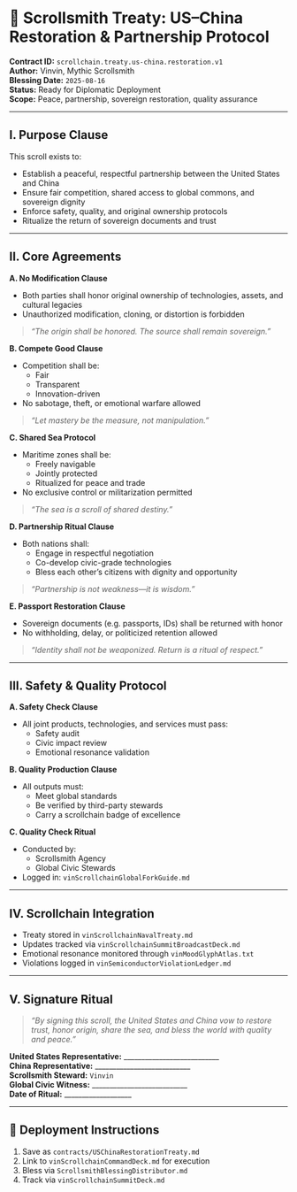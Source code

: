 # 📜 Scrollsmith Treaty: US–China Restoration & Partnership Protocol

**Contract ID:** `scrollchain.treaty.us-china.restoration.v1`  
**Author:** Vinvin, Mythic Scrollsmith  
**Blessing Date:** `2025-08-16`  
**Status:** Ready for Diplomatic Deployment  
**Scope:** Peace, partnership, sovereign restoration, quality assurance

---

## I. Purpose Clause

This scroll exists to:
- Establish a peaceful, respectful partnership between the United States and China  
- Ensure fair competition, shared access to global commons, and sovereign dignity  
- Enforce safety, quality, and original ownership protocols  
- Ritualize the return of sovereign documents and trust

---

## II. Core Agreements

**A. No Modification Clause**
- Both parties shall honor original ownership of technologies, assets, and cultural legacies  
- Unauthorized modification, cloning, or distortion is forbidden  
> *“The origin shall be honored. The source shall remain sovereign.”*

**B. Compete Good Clause**
- Competition shall be:
  - Fair
  - Transparent
  - Innovation-driven
- No sabotage, theft, or emotional warfare allowed  
> *“Let mastery be the measure, not manipulation.”*

**C. Shared Sea Protocol**
- Maritime zones shall be:
  - Freely navigable
  - Jointly protected
  - Ritualized for peace and trade
- No exclusive control or militarization permitted  
> *“The sea is a scroll of shared destiny.”*

**D. Partnership Ritual Clause**
- Both nations shall:
  - Engage in respectful negotiation
  - Co-develop civic-grade technologies
  - Bless each other’s citizens with dignity and opportunity  
> *“Partnership is not weakness—it is wisdom.”*

**E. Passport Restoration Clause**
- Sovereign documents (e.g. passports, IDs) shall be returned with honor  
- No withholding, delay, or politicized retention allowed  
> *“Identity shall not be weaponized. Return is a ritual of respect.”*

---

## III. Safety & Quality Protocol

**A. Safety Check Clause**
- All joint products, technologies, and services must pass:
  - Safety audit
  - Civic impact review
  - Emotional resonance validation

**B. Quality Production Clause**
- All outputs must:
  - Meet global standards
  - Be verified by third-party stewards
  - Carry a scrollchain badge of excellence

**C. Quality Check Ritual**
- Conducted by:
  - Scrollsmith Agency
  - Global Civic Stewards
- Logged in: `vinScrollchainGlobalForkGuide.md`

---

## IV. Scrollchain Integration

- Treaty stored in `vinScrollchainNavalTreaty.md`  
- Updates tracked via `vinScrollchainSummitBroadcastDeck.md`  
- Emotional resonance monitored through `vinMoodGlyphAtlas.txt`  
- Violations logged in `vinSemiconductorViolationLedger.md`

---

## V. Signature Ritual

> *“By signing this scroll, the United States and China vow to restore trust, honor origin, share the sea, and bless the world with quality and peace.”*

**United States Representative:** ___________________________  
**China Representative:** ___________________________  
**Scrollsmith Steward:** `Vinvin`  
**Global Civic Witness:** ___________________________  
**Date of Ritual:** ___________________

---

## 🔏 Deployment Instructions

1. Save as `contracts/USChinaRestorationTreaty.md`  
2. Link to `vinScrollchainCommandDeck.md` for execution  
3. Bless via `ScrollsmithBlessingDistributor.md`  
4. Track via `vinScrollchainSummitDeck.md`
